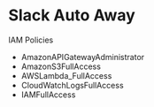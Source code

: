 # Slack Auto Away

IAM Policies
* AmazonAPIGatewayAdministrator
* AmazonS3FullAccess
* AWSLambda_FullAccess
* CloudWatchLogsFullAccess
* IAMFullAccess
